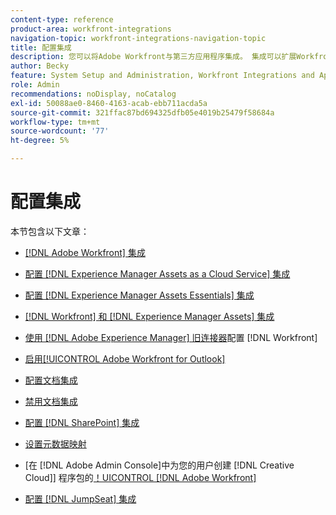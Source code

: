 ```yaml
---
content-type: reference
product-area: workfront-integrations
navigation-topic: workfront-integrations-navigation-topic
title: 配置集成
description: 您可以将Adobe Workfront与第三方应用程序集成。 集成可以扩展Workfront的实用程序，并根据贵组织的需求对其进行定制。
author: Becky
feature: System Setup and Administration, Workfront Integrations and Apps
role: Admin
recommendations: noDisplay, noCatalog
exl-id: 50088ae0-8460-4163-acab-ebb711acda5a
source-git-commit: 321ffac87bd694325dfb05e4019b25479f58684a
workflow-type: tm+mt
source-wordcount: '77'
ht-degree: 5%

---
```


# 配置集成

本节包含以下文章：

* [[!DNL Adobe Workfront] 集成](../../administration-and-setup/configure-integrations/workfront-integrations-1.md)
* [配置 [!DNL Experience Manager Assets as a Cloud Service] 集成](../../administration-and-setup/configure-integrations/configure-aacs-integration.md)
* [配置 [!DNL Experience Manager Assets Essentials] 集成](../../documents/adobe-workfront-for-experience-manager-assets-essentials/setup-asset-essentials.md)
* [[!DNL Workfront] 和 [!DNL Experience Manager Assets] 集成](../../documents/workfront-and-experience-manager-integrations/wf-experience-manager-integrations.md)
* [使用 [!DNL Adobe Experience Manager] 旧连接器](../../administration-and-setup/configure-integrations/configure-workfront-aem.md)配置 [!DNL Workfront] 
* [启用[!UICONTROL Adobe Workfront for Outlook]](../../administration-and-setup/configure-integrations/enable-workfront-for-outlook.md)
* [配置文档集成](../../administration-and-setup/configure-integrations/configure-document-integrations.md)
* [禁用文档集成](../../administration-and-setup/configure-integrations/disable-document-integrations.md)
* [配置 [!DNL SharePoint] 集成](../../administration-and-setup/configure-integrations/configure-sharepoint-integration.md)
* [设置元数据映射](../../administration-and-setup/configure-integrations/set-up-metadata-mapping.md)
* [在 [!DNL Adobe Admin Console]中为您的用户创建 [!DNL Creative Cloud]] 程序包的[！UICONTROL [!DNL Adobe Workfront] ](/help/quicksilver/administration-and-setup/configure-integrations/create-plugin-only-packages.md)

  <!--
  <li data-mc-conditions="QuicksilverOrClassic.Draft mode"><a href="../../administration-and-setup/configure-integrations/create-oauth-application.md" class="MCXref xref" xrefformat="{para}">Create OAuth2 applications for Workfront integrations</a> </li>
  -->

  <!--
  <li data-mc-conditions="QuicksilverOrClassic.Draft mode"><a href="../../administration-and-setup/configure-integrations/manage-custom-oauth2-apps.md" class="MCXref xref" xrefformat="{para}">View and manage custom OAuth2 applications</a> </li>
  -->

* [配置 [!DNL JumpSeat] 集成](/help/quicksilver/administration-and-setup/configure-integrations/configure-jumpseat.md)
